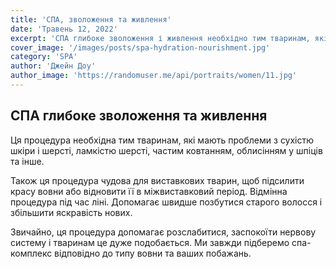 ```yaml
---
title: 'СПА, зволоження та живлення'
date: 'Травень 12, 2022'
excerpt: 'СПА глибоке зволоження і живлення необхідно тим тваринам, які мають проблеми з сухістю шкіри і шерсті, ламкістю шерсті, частим ковтанням, облисінням у шпіців та інше.'
cover_image: '/images/posts/spa-hydration-nourishment.jpg'
category: 'SPA'
author: 'Джейн Доу'
author_image: 'https://randomuser.me/api/portraits/women/11.jpg'
---
```


## СПА глибоке зволоження та живлення
Ця процедура необхідна тим тваринам, які мають проблеми з сухістю шкіри і шерсті, ламкістю шерсті, частим ковтанням, облисінням у шпіців та інше.

Також ця процедура чудова для виставкових тварин, щоб підсилити красу вовни або відновити її в міжвиставковий період.
Відмінна процедура під час ліні. Допомагає швидше позбутися старого волосся і збільшити яскравість нових.

Звичайно, ця процедура допомагає розслабитися, заспокоїти нервову систему і тваринам це дуже подобається.
Ми завжди підберемо спа-комплекс відповідно до типу вовни та ваших побажань.
